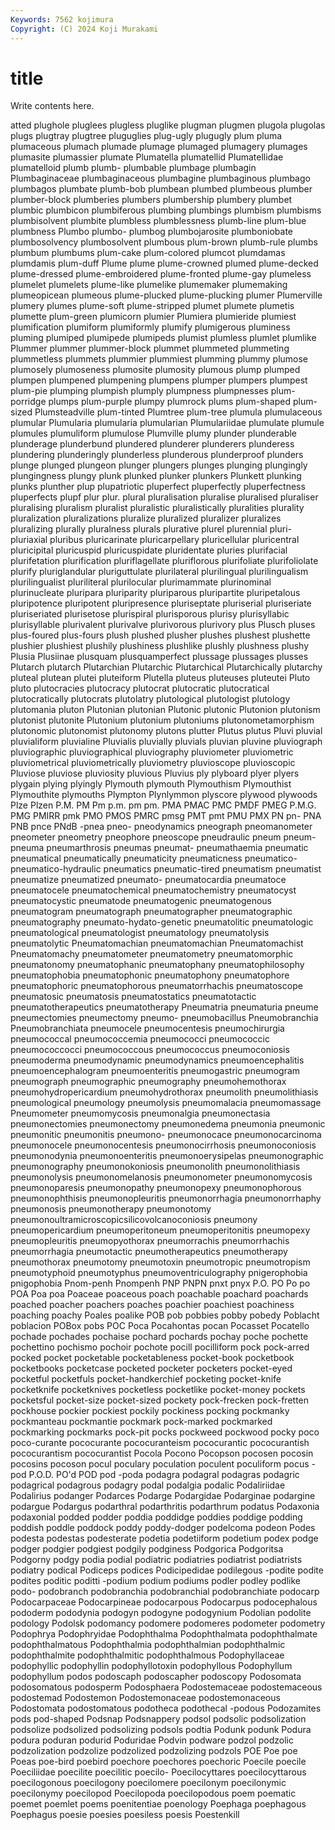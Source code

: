 ```yaml
---
Keywords: 7562 kojimura
Copyright: (C) 2024 Koji Murakami
---
```


# title

Write contents here.



atted plughole pluglees plugless pluglike plugman plugmen plugola plugolas
plugs plugtray plugtree pluguglies plug-ugly plugugly plum pluma plumaceous plumach
plumade plumage plumaged plumagery plumages plumasite plumassier plumate Plumatella plumatellid
Plumatellidae plumatelloid plumb plumb- plumbable plumbage plumbagin Plumbaginaceae plumbaginaceous plumbagine
plumbaginous plumbago plumbagos plumbate plumb-bob plumbean plumbed plumbeous plumber plumber-block
plumberies plumbers plumbership plumbery plumbet plumbic plumbicon plumbiferous plumbing plumbings
plumbism plumbisms plumbisolvent plumbite plumbless plumblessness plumb-line plum-blue plumbness Plumbo
plumbo- plumbog plumbojarosite plumboniobate plumbosolvency plumbosolvent plumbous plum-brown plumb-rule plumbs
plumbum plumbums plum-cake plum-colored plumcot plumdamas plumdamis plum-duff Plume plume
plume-crowned plumed plume-decked plume-dressed plume-embroidered plume-fronted plume-gay plumeless plumelet plumelets
plume-like plumelike plumemaker plumemaking plumeopicean plumeous plume-plucked plume-plucking plumer Plumerville
plumery plumes plume-soft plume-stripped plumet plumete plumetis plumette plum-green plumicorn
plumier Plumiera plumieride plumiest plumification plumiform plumiformly plumify plumigerous pluminess
pluming plumiped plumipede plumipeds plumist plumless plumlet plumlike Plummer plummer
plummer-block plummet plummeted plummeting plummetless plummets plummier plummiest plumming plummy
plumose plumosely plumoseness plumosite plumosity plumous plump plumped plumpen plumpened
plumpening plumpens plumper plumpers plumpest plum-pie plumping plumpish plumply plumpness
plumpnesses plum-porridge plumps plum-purple plumpy plumrock plums plum-shaped plum-sized Plumsteadville
plum-tinted Plumtree plum-tree plumula plumulaceous plumular Plumularia plumularia plumularian Plumulariidae
plumulate plumule plumules plumuliform plumulose Plumville plumy plunder plunderable plunderage
plunderbund plundered plunderer plunderers plunderess plundering plunderingly plunderless plunderous plunderproof
plunders plunge plunged plungeon plunger plungers plunges plunging plungingly plungingness
plungy plunk plunked plunker plunkers Plunkett plunking plunks plunther plup
plupatriotic pluperfect pluperfectly pluperfectness pluperfects plupf plur plur. plural pluralisation
pluralise pluralised pluraliser pluralising pluralism pluralist pluralistic pluralistically pluralities plurality
pluralization pluralizations pluralize pluralized pluralizer pluralizes pluralizing plurally pluralness plurals
plurative plurel plurennial pluri- pluriaxial pluribus pluricarinate pluricarpellary pluricellular pluricentral
pluricipital pluricuspid pluricuspidate pluridentate pluries plurifacial plurifetation plurification pluriflagellate pluriflorous
plurifoliate plurifoliolate plurify pluriglandular pluriguttulate plurilateral plurilingual plurilingualism plurilingualist pluriliteral
plurilocular plurimammate plurinominal plurinucleate pluripara pluriparity pluriparous pluripartite pluripetalous pluripotence
pluripotent pluripresence pluriseptate pluriserial pluriseriate pluriseriated plurisetose plurispiral plurisporous plurisy
plurisyllabic plurisyllable plurivalent plurivalve plurivorous plurivory plus Plusch pluses plus-foured
plus-fours plush plushed plusher plushes plushest plushette plushier plushiest plushily
plushiness plushlike plushly plushness plushy Plusia Plusiinae plusquam plusquamperfect plussage
plussages plusses Plutarch plutarch Plutarchian Plutarchic Plutarchical Plutarchically plutarchy pluteal
plutean plutei pluteiform Plutella pluteus pluteuses pluteutei Pluto pluto plutocracies
plutocracy plutocrat plutocratic plutocratical plutocratically plutocrats plutolatry plutological plutologist plutology
plutomania pluton Plutonian plutonian Plutonic plutonic Plutonion plutonism plutonist plutonite
Plutonium plutonium plutoniums plutonometamorphism plutonomic plutonomist plutonomy plutons plutter Plutus
plutus Pluvi pluvial pluvialiform pluvialine Pluvialis pluvially pluvials pluvian pluvine
pluviograph pluviographic pluviographical pluviography pluviometer pluviometric pluviometrical pluviometrically pluviometry pluvioscope
pluvioscopic Pluviose pluviose pluviosity pluvious Pluvius ply plyboard plyer plyers
plygain plying plyingly Plymouth plymouth Plymouthism Plymouthist Plymouthite plymouths Plympton
Plynlymmon plyscore plywood plywoods Plze Plzen P.M. PM Pm p.m.
pm pm. PMA PMAC PMC PMDF PMEG P.M.G. PMG PMIRR
pmk PMO PMOS PMRC pmsg PMT pmt PMU PMX PN
pn- PNA PNB pnce PNdB -pnea pneo- pneodynamics pneograph pneomanometer
pneometer pneometry pneophore pneoscope pneudraulic pneum pneum- pneuma pneumarthrosis pneumas
pneumat- pneumathaemia pneumatic pneumatical pneumatically pneumaticity pneumaticness pneumatico- pneumatico-hydraulic pneumatics
pneumatic-tired pneumatism pneumatist pneumatize pneumatized pneumato- pneumatocardia pneumatoce pneumatocele pneumatochemical
pneumatochemistry pneumatocyst pneumatocystic pneumatode pneumatogenic pneumatogenous pneumatogram pneumatograph pneumatographer pneumatographic
pneumatography pneumato-hydato-genetic pneumatolitic pneumatologic pneumatological pneumatologist pneumatology pneumatolysis pneumatolytic Pneumatomachian
pneumatomachian Pneumatomachist Pneumatomachy pneumatometer pneumatometry pneumatomorphic pneumatonomy pneumatophanic pneumatophany pneumatophilosophy
pneumatophobia pneumatophonic pneumatophony pneumatophore pneumatophoric pneumatophorous pneumatorrhachis pneumatoscope pneumatosic pneumatosis
pneumatostatics pneumatotactic pneumatotherapeutics pneumatotherapy Pneumatria pneumaturia pneume pneumectomies pneumectomy pneumo-
pneumobacillus Pneumobranchia Pneumobranchiata pneumocele pneumocentesis pneumochirurgia pneumococcal pneumococcemia pneumococci pneumococcic
pneumococcocci pneumococcous pneumococcus pneumoconiosis pneumoderma pneumodynamic pneumodynamics pneumoencephalitis pneumoencephalogram pneumoenteritis
pneumogastric pneumogram pneumograph pneumographic pneumography pneumohemothorax pneumohydropericardium pneumohydrothorax pneumolith pneumolithiasis
pneumological pneumology pneumolysis pneumomalacia pneumomassage Pneumometer pneumomycosis pneumonalgia pneumonectasia pneumonectomies
pneumonectomy pneumonedema pneumonia pneumonic pneumonitic pneumonitis pneumono- pneumonocace pneumonocarcinoma pneumonocele
pneumonocentesis pneumonocirrhosis pneumonoconiosis pneumonodynia pneumonoenteritis pneumonoerysipelas pneumonographic pneumonography pneumonokoniosis pneumonolith
pneumonolithiasis pneumonolysis pneumonomelanosis pneumonometer pneumonomycosis pneumonoparesis pneumonopathy pneumonopexy pneumonophorous pneumonophthisis
pneumonopleuritis pneumonorrhagia pneumonorrhaphy pneumonosis pneumonotherapy pneumonotomy pneumonoultramicroscopicsilicovolcanoconiosis pneumony pneumopericardium pneumoperitoneum
pneumoperitonitis pneumopexy pneumopleuritis pneumopyothorax pneumorrachis pneumorrhachis pneumorrhagia pneumotactic pneumotherapeutics pneumotherapy
pneumothorax pneumotomy pneumotoxin pneumotropic pneumotropism pneumotyphoid pneumotyphus pneumoventriculography pnigerophobia pnigophobia
Pnom-penh Pnompenh PNP PNPN pnxt pnyx P.O. PO Po po
POA Poa poa Poaceae poaceous poach poachable poachard poachards poached
poacher poachers poaches poachier poachiest poachiness poaching poachy Poales poalike
POB pob pobbies pobby pobedy Poblacht poblacion POBox pobs POC
Poca Pocahontas pocan Pocasset Pocatello pochade pochades pochaise pochard pochards
pochay poche pochette pochettino pochismo pochoir pochote pocill pocilliform pock
pock-arred pocked pocket pocketable pocketableness pocket-book pocketbook pocketbooks pocketcase pocketed
pocketer pocketers pocket-eyed pocketful pocketfuls pocket-handkerchief pocketing pocket-knife pocketknife pocketknives
pocketless pocketlike pocket-money pockets pocketsful pocket-size pocket-sized pockety pock-frecken pock-fretten
pockhouse pockier pockiest pockily pockiness pocking pockmanky pockmanteau pockmantie pockmark
pock-marked pockmarked pockmarking pockmarks pock-pit pocks pockweed pockwood pocky poco
poco-curante pococurante pococuranteism pococurantic pococurantish pococurantism pococurantist Pocola Pocono Pocopson
pocosen pocosin pocosins pocoson pocul poculary poculation poculent poculiform pocus
-pod P.O.D. PO'd POD pod -poda podagra podagral podagras podagric
podagrical podagrous podagry podal podalgia podalic Podaliriidae Podalirius podanger Podarces
Podarge Podargidae Podarginae podargine podargue Podargus podarthral podarthritis podarthrum podatus
Podaxonia podaxonial podded podder poddia poddidge poddies poddige podding poddish
poddle poddock poddy poddy-dodger podelcoma podeon Podes podesta podestas podesterate
podetia podetiiform podetium podex podge podger podgier podgiest podgily podginess
Podgorica Podgoritsa Podgorny podgy podia podial podiatric podiatries podiatrist podiatrists
podiatry podical Podiceps podices Podicipedidae podilegous -podite podite podites poditic
poditti -podium podium podiums podler podley podlike podo- podobranch podobranchia
podobranchial podobranchiate podocarp Podocarpaceae Podocarpineae podocarpous Podocarpus podocephalous pododerm pododynia
podogyn podogyne podogynium Podolian podolite podology Podolsk podomancy podomere podomeres
podometer podometry Podophrya Podophryidae Podophthalma Podophthalmata podophthalmate podophthalmatous Podophthalmia podophthalmian
podophthalmic podophthalmite podophthalmitic podophthalmous Podophyllaceae podophyllic podophyllin podophyllotoxin podophyllous Podophyllum
podophyllum podos podoscaph podoscapher podoscopy Podosomata podosomatous podosperm Podosphaera Podostemaceae
podostemaceous podostemad Podostemon Podostemonaceae podostemonaceous Podostomata podostomatous podotheca podothecal -podous
Podozamites pods pod-shaped Podsnap Podsnappery podsol podsolic podsolization podsolize podsolized
podsolizing podsols podtia Podunk podunk Podura podura poduran podurid Poduridae
Podvin podware podzol podzolic podzolization podzolize podzolized podzolizing podzols POE
Poe poe Poeas poe-bird poebird poechore poechores poechoric Poecile poecile
Poeciliidae poecilite poecilitic poecilo- Poecilocyttares poecilocyttarous poecilogonous poecilogony poecilomere poecilonym
poecilonymic poecilonymy poecilopod Poecilopoda poecilopodous poem poematic poemet poemlet poems
poenitentiae poenology Poephaga poephagous Poephagus poesie poesies poesiless poesis Poestenkill
